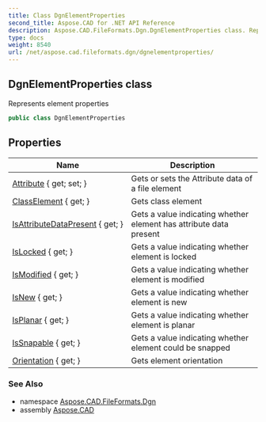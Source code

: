```yaml
---
title: Class DgnElementProperties
second_title: Aspose.CAD for .NET API Reference
description: Aspose.CAD.FileFormats.Dgn.DgnElementProperties class. Represents element properties
type: docs
weight: 8540
url: /net/aspose.cad.fileformats.dgn/dgnelementproperties/
---
```

## DgnElementProperties class

Represents element properties

```csharp
public class DgnElementProperties
```

## Properties

| Name | Description |
| --- | --- |
| [Attribute](../../aspose.cad.fileformats.dgn/dgnelementproperties/attribute/) { get; set; } | Gets or sets the Attribute data of a file element |
| [ClassElement](../../aspose.cad.fileformats.dgn/dgnelementproperties/classelement/) { get; } | Gets class element |
| [IsAttributeDataPresent](../../aspose.cad.fileformats.dgn/dgnelementproperties/isattributedatapresent/) { get; } | Gets a value indicating whether element has attribute data present |
| [IsLocked](../../aspose.cad.fileformats.dgn/dgnelementproperties/islocked/) { get; } | Gets a value indicating whether element is locked |
| [IsModified](../../aspose.cad.fileformats.dgn/dgnelementproperties/ismodified/) { get; } | Gets a value indicating whether element is modified |
| [IsNew](../../aspose.cad.fileformats.dgn/dgnelementproperties/isnew/) { get; } | Gets a value indicating whether element is new |
| [IsPlanar](../../aspose.cad.fileformats.dgn/dgnelementproperties/isplanar/) { get; } | Gets a value indicating whether element is planar |
| [IsSnapable](../../aspose.cad.fileformats.dgn/dgnelementproperties/issnapable/) { get; } | Gets a value indicating whether element could be snapped |
| [Orientation](../../aspose.cad.fileformats.dgn/dgnelementproperties/orientation/) { get; } | Gets element orientation |

### See Also

* namespace [Aspose.CAD.FileFormats.Dgn](../../aspose.cad.fileformats.dgn/)
* assembly [Aspose.CAD](../../)


